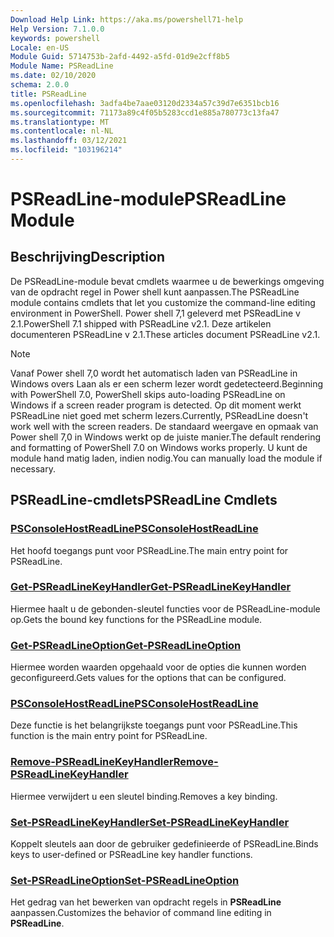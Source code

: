 ```yaml
---
Download Help Link: https://aka.ms/powershell71-help
Help Version: 7.1.0.0
keywords: powershell
Locale: en-US
Module Guid: 5714753b-2afd-4492-a5fd-01d9e2cff8b5
Module Name: PSReadLine
ms.date: 02/10/2020
schema: 2.0.0
title: PSReadLine
ms.openlocfilehash: 3adfa4be7aae03120d2334a57c39d7e6351bcb16
ms.sourcegitcommit: 71173a89c4f05b5283ccd1e885a780773c13fa47
ms.translationtype: MT
ms.contentlocale: nl-NL
ms.lasthandoff: 03/12/2021
ms.locfileid: "103196214"
---
```

# <span data-ttu-id="28f66-103">PSReadLine-module</span><span class="sxs-lookup"><span data-stu-id="28f66-103">PSReadLine Module</span></span>

## <span data-ttu-id="28f66-104">Beschrijving</span><span class="sxs-lookup"><span data-stu-id="28f66-104">Description</span></span>

<span data-ttu-id="28f66-105">De PSReadLine-module bevat cmdlets waarmee u de bewerkings omgeving van de opdracht regel in Power shell kunt aanpassen.</span><span class="sxs-lookup"><span data-stu-id="28f66-105">The PSReadLine module contains cmdlets that let you customize the command-line editing environment in PowerShell.</span></span> <span data-ttu-id="28f66-106">Power shell 7,1 geleverd met PSReadLine v 2.1.</span><span class="sxs-lookup"><span data-stu-id="28f66-106">PowerShell 7.1 shipped with PSReadLine v2.1.</span></span> <span data-ttu-id="28f66-107">Deze artikelen documenteren PSReadLine v 2.1.</span><span class="sxs-lookup"><span data-stu-id="28f66-107">These articles document PSReadLine v2.1.</span></span>

> [!NOTE]
> <span data-ttu-id="28f66-108">Vanaf Power shell 7,0 wordt het automatisch laden van PSReadLine in Windows overs Laan als er een scherm lezer wordt gedetecteerd.</span><span class="sxs-lookup"><span data-stu-id="28f66-108">Beginning with PowerShell 7.0, PowerShell skips auto-loading PSReadLine on Windows if a screen reader program is detected.</span></span> <span data-ttu-id="28f66-109">Op dit moment werkt PSReadLine niet goed met scherm lezers.</span><span class="sxs-lookup"><span data-stu-id="28f66-109">Currently, PSReadLine doesn't work well with the screen readers.</span></span> <span data-ttu-id="28f66-110">De standaard weergave en opmaak van Power shell 7,0 in Windows werkt op de juiste manier.</span><span class="sxs-lookup"><span data-stu-id="28f66-110">The default rendering and formatting of PowerShell 7.0 on Windows works properly.</span></span> <span data-ttu-id="28f66-111">U kunt de module hand matig laden, indien nodig.</span><span class="sxs-lookup"><span data-stu-id="28f66-111">You can manually load the module if necessary.</span></span>

## <span data-ttu-id="28f66-112">PSReadLine-cmdlets</span><span class="sxs-lookup"><span data-stu-id="28f66-112">PSReadLine Cmdlets</span></span>

### [<span data-ttu-id="28f66-113">PSConsoleHostReadLine</span><span class="sxs-lookup"><span data-stu-id="28f66-113">PSConsoleHostReadLine</span></span>](PSConsoleHostReadLine.md)
<span data-ttu-id="28f66-114">Het hoofd toegangs punt voor PSReadLine.</span><span class="sxs-lookup"><span data-stu-id="28f66-114">The main entry point for PSReadLine.</span></span>

### [<span data-ttu-id="28f66-115">Get-PSReadLineKeyHandler</span><span class="sxs-lookup"><span data-stu-id="28f66-115">Get-PSReadLineKeyHandler</span></span>](Get-PSReadLineKeyHandler.md)
<span data-ttu-id="28f66-116">Hiermee haalt u de gebonden-sleutel functies voor de PSReadLine-module op.</span><span class="sxs-lookup"><span data-stu-id="28f66-116">Gets the bound key functions for the PSReadLine module.</span></span>

### [<span data-ttu-id="28f66-117">Get-PSReadLineOption</span><span class="sxs-lookup"><span data-stu-id="28f66-117">Get-PSReadLineOption</span></span>](Get-PSReadLineOption.md)
<span data-ttu-id="28f66-118">Hiermee worden waarden opgehaald voor de opties die kunnen worden geconfigureerd.</span><span class="sxs-lookup"><span data-stu-id="28f66-118">Gets values for the options that can be configured.</span></span>

### [<span data-ttu-id="28f66-119">PSConsoleHostReadLine</span><span class="sxs-lookup"><span data-stu-id="28f66-119">PSConsoleHostReadLine</span></span>](PSConsoleHostReadLine.md)
<span data-ttu-id="28f66-120">Deze functie is het belangrijkste toegangs punt voor PSReadLine.</span><span class="sxs-lookup"><span data-stu-id="28f66-120">This function is the main entry point for PSReadLine.</span></span>

### [<span data-ttu-id="28f66-121">Remove-PSReadLineKeyHandler</span><span class="sxs-lookup"><span data-stu-id="28f66-121">Remove-PSReadLineKeyHandler</span></span>](Remove-PSReadLineKeyHandler.md)
<span data-ttu-id="28f66-122">Hiermee verwijdert u een sleutel binding.</span><span class="sxs-lookup"><span data-stu-id="28f66-122">Removes a key binding.</span></span>

### [<span data-ttu-id="28f66-123">Set-PSReadLineKeyHandler</span><span class="sxs-lookup"><span data-stu-id="28f66-123">Set-PSReadLineKeyHandler</span></span>](Set-PSReadLineKeyHandler.md)
<span data-ttu-id="28f66-124">Koppelt sleutels aan door de gebruiker gedefinieerde of PSReadLine.</span><span class="sxs-lookup"><span data-stu-id="28f66-124">Binds keys to user-defined or PSReadLine key handler functions.</span></span>

### [<span data-ttu-id="28f66-125">Set-PSReadLineOption</span><span class="sxs-lookup"><span data-stu-id="28f66-125">Set-PSReadLineOption</span></span>](Set-PSReadLineOption.md)
<span data-ttu-id="28f66-126">Het gedrag van het bewerken van opdracht regels in **PSReadLine** aanpassen.</span><span class="sxs-lookup"><span data-stu-id="28f66-126">Customizes the behavior of command line editing in **PSReadLine**.</span></span>

